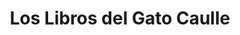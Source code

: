 ---
title: "Los Libros del Gato Caulle"
url: /valdivia/los-libros-del-gato-caulle-yungay/
shop: libros
---